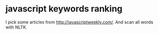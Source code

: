 # javascript keywords ranking

I pick some articles from http://javascriptweekly.com/. And scan all words with NLTK.

